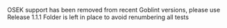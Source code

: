 OSEK support has been removed from recent Goblint versions, please use Release 1.1.1
Folder is left in place to avoid renumbering all tests
